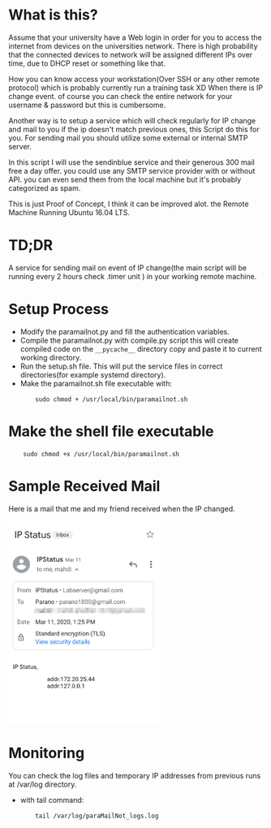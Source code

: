 # What is this? 
Assume that your university have a Web login in order for you to access the internet from devices on the universities network. There is high probability that the connected devices to network will be assigned different IPs over time, due to DHCP reset or something like that.

How you can know access your workstation(Over SSH or any other remote protocol) which is probably currently run a training task XD When there is IP change event. of course you can check the entire network for your username & password but this is cumbersome.

Another way is to setup a service which will check regularly for IP change and mail to you if the ip doesn't match previous ones, this Script do this for you. For sending mail you should utilize some external or internal SMTP server. 

In this script I will use the sendinblue service and their generous 300 mail free a day offer. you could use any SMTP service provider with or without API. you can even send them from the local machine but it's probably categorized as spam. 

This is just Proof of Concept, I think it can be improved alot. the Remote Machine Running Ubuntu 16.04 LTS. 


# TD;DR
A service for sending mail on event of IP change(the main script will be running every 2 hours check .timer unit ) in your working remote machine.


# Setup Process

* Modify the paramailnot.py and fill the authentication variables.
* Compile the paramailnot.py with compile.py script this will create compiled code on the ```__pycache__``` directory copy and paste it to current working directory.
* Run the setup.sh file. This will put the service files in correct directories(for example systemd directory).
* Make the paramailnot.sh file executable with: 
    ```
        sudo chmod + /usr/local/bin/paramailnot.sh
    ```
# Make the shell file executable
```
    sudo chmod +x /usr/local/bin/paramailnot.sh
```

# Sample Received Mail
Here is a mail that me and my friend received when the IP changed. 

<img src="./sample.png" height="400px"/>


# Monitoring 
You can check the log files and temporary IP addresses from previous runs at /var/log directory. 
* with tail command:
    ```
        tail /var/log/paraMailNot_logs.log 
    ```



